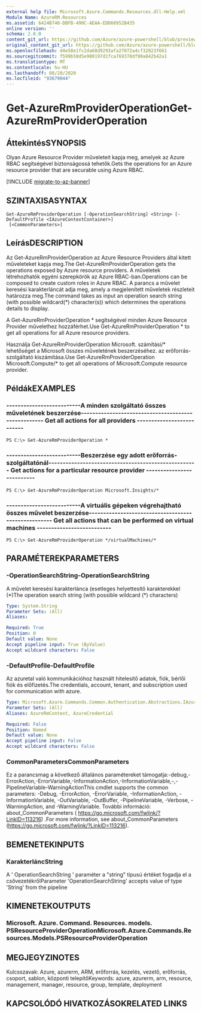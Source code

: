 ```yaml
---
external help file: Microsoft.Azure.Commands.Resources.dll-Help.xml
Module Name: AzureRM.Resources
ms.assetid: 6424B740-DBFB-490C-AEAA-EDD60952B435
online version: ''
schema: 2.0.0
content_git_url: https://github.com/Azure/azure-powershell/blob/preview/src/ResourceManager/Resources/Commands.Resources/help/Get-AzureRmProviderOperation.md
original_content_git_url: https://github.com/Azure/azure-powershell/blob/preview/src/ResourceManager/Resources/Commands.Resources/help/Get-AzureRmProviderOperation.md
ms.openlocfilehash: d4e58e1fc2da68d9293afa27072a4cf32023f661
ms.sourcegitcommit: f599b50d5e980197d1fca769378df90a842b42a1
ms.translationtype: MT
ms.contentlocale: hu-HU
ms.lasthandoff: 08/20/2020
ms.locfileid: "93679044"
---
```

# <span data-ttu-id="d20b6-101">Get-AzureRmProviderOperation</span><span class="sxs-lookup"><span data-stu-id="d20b6-101">Get-AzureRmProviderOperation</span></span>

## <span data-ttu-id="d20b6-102">Áttekintés</span><span class="sxs-lookup"><span data-stu-id="d20b6-102">SYNOPSIS</span></span>
<span data-ttu-id="d20b6-103">Olyan Azure Resource Provider műveleteit kapja meg, amelyek az Azure RBAC segítségével biztonságossá tehetők.</span><span class="sxs-lookup"><span data-stu-id="d20b6-103">Gets the operations for an Azure resource provider that are securable using Azure RBAC.</span></span>

[!INCLUDE [migrate-to-az-banner](../../includes/migrate-to-az-banner.md)]

## <span data-ttu-id="d20b6-104">SZINTAXISA</span><span class="sxs-lookup"><span data-stu-id="d20b6-104">SYNTAX</span></span>

```
Get-AzureRmProviderOperation [-OperationSearchString] <String> [-DefaultProfile <IAzureContextContainer>]
 [<CommonParameters>]
```

## <span data-ttu-id="d20b6-105">Leírás</span><span class="sxs-lookup"><span data-stu-id="d20b6-105">DESCRIPTION</span></span>
<span data-ttu-id="d20b6-106">Az Get-AzureRmProviderOperation az Azure Resource Providers által kitett műveleteket kapja meg.</span><span class="sxs-lookup"><span data-stu-id="d20b6-106">The Get-AzureRmProviderOperation gets the operations exposed by Azure resource providers.</span></span>
<span data-ttu-id="d20b6-107">A műveletek létrehozhatók egyéni szerepkörök az Azure RBAC-ban.</span><span class="sxs-lookup"><span data-stu-id="d20b6-107">Operations can be composed to create custom roles in Azure RBAC.</span></span>
<span data-ttu-id="d20b6-108">A parancs a művelet keresési karakterláncát adja meg, amely a megjelenített műveletek részleteit határozza meg.</span><span class="sxs-lookup"><span data-stu-id="d20b6-108">The command takes as input an operation search string (with possible wildcard(\*) character(s)) which determines the operations details to display.</span></span>

<span data-ttu-id="d20b6-109">A Get-AzureRmProviderOperation \* segítségével minden Azure Resource Provider művelethez hozzáférhet.</span><span class="sxs-lookup"><span data-stu-id="d20b6-109">Use Get-AzureRmProviderOperation \* to get all operations for all Azure resource providers.</span></span>

<span data-ttu-id="d20b6-110">Használja Get-AzureRmProviderOperation Microsoft. számítási/\* lehetőséget a Microsoft összes műveletének beszerzéséhez. az erőforrás-szolgáltató kiszámítása.</span><span class="sxs-lookup"><span data-stu-id="d20b6-110">Use Get-AzureRmProviderOperation Microsoft.Compute/\* to get all operations of Microsoft.Compute resource provider.</span></span>

## <span data-ttu-id="d20b6-111">Példák</span><span class="sxs-lookup"><span data-stu-id="d20b6-111">EXAMPLES</span></span>

### <span data-ttu-id="d20b6-112">--------------------------A minden szolgáltató összes műveletének beszerzése--------------------------</span><span class="sxs-lookup"><span data-stu-id="d20b6-112">--------------------------  Get all actions for all providers  --------------------------</span></span>
```
PS C:\> Get-AzureRmProviderOperation *
```

### <span data-ttu-id="d20b6-113">--------------------------Beszerzése egy adott erőforrás-szolgáltatónál--------------------------</span><span class="sxs-lookup"><span data-stu-id="d20b6-113">--------------------------  Get actions for a particular resource provider  --------------------------</span></span>
```
PS C:\> Get-AzureRmProviderOperation Microsoft.Insights/*
```

### <span data-ttu-id="d20b6-114">--------------------------A virtuális gépeken végrehajtható összes művelet beszerzése--------------------------</span><span class="sxs-lookup"><span data-stu-id="d20b6-114">--------------------------  Get all actions that can be performed on virtual machines  --------------------------</span></span>
```
PS C:\> Get-AzureRmProviderOperation */virtualMachines/*
```

## <span data-ttu-id="d20b6-115">PARAMÉTEREK</span><span class="sxs-lookup"><span data-stu-id="d20b6-115">PARAMETERS</span></span>

### <span data-ttu-id="d20b6-116">-OperationSearchString</span><span class="sxs-lookup"><span data-stu-id="d20b6-116">-OperationSearchString</span></span>
<span data-ttu-id="d20b6-117">A művelet keresési karakterlánca (esetleges helyettesítő karakterekkel (\*)</span><span class="sxs-lookup"><span data-stu-id="d20b6-117">The operation search string (with possible wildcard (\*) characters)</span></span>

```yaml
Type: System.String
Parameter Sets: (All)
Aliases: 

Required: True
Position: 0
Default value: None
Accept pipeline input: True (ByValue)
Accept wildcard characters: False
```

### <span data-ttu-id="d20b6-118">-DefaultProfile</span><span class="sxs-lookup"><span data-stu-id="d20b6-118">-DefaultProfile</span></span>
<span data-ttu-id="d20b6-119">Az azuretal való kommunikációhoz használt hitelesítő adatok, fiók, bérlői fiók és előfizetés.</span><span class="sxs-lookup"><span data-stu-id="d20b6-119">The credentials, account, tenant, and subscription used for communication with azure.</span></span>

```yaml
Type: Microsoft.Azure.Commands.Common.Authentication.Abstractions.IAzureContextContainer
Parameter Sets: (All)
Aliases: AzureRmContext, AzureCredential

Required: False
Position: Named
Default value: None
Accept pipeline input: False
Accept wildcard characters: False
```

### <span data-ttu-id="d20b6-120">CommonParameters</span><span class="sxs-lookup"><span data-stu-id="d20b6-120">CommonParameters</span></span>
<span data-ttu-id="d20b6-121">Ez a parancsmag a következő általános paramétereket támogatja:-debug,-ErrorAction,-ErrorVariable,-InformationAction,-InformationVariable,-,-PipelineVariable-WarningAction</span><span class="sxs-lookup"><span data-stu-id="d20b6-121">This cmdlet supports the common parameters: -Debug, -ErrorAction, -ErrorVariable, -InformationAction, -InformationVariable, -OutVariable, -OutBuffer, -PipelineVariable, -Verbose, -WarningAction, and -WarningVariable.</span></span> <span data-ttu-id="d20b6-122">További információ: about_CommonParameters ( https://go.microsoft.com/fwlink/?LinkID=113216) .</span><span class="sxs-lookup"><span data-stu-id="d20b6-122">For more information, see about_CommonParameters (https://go.microsoft.com/fwlink/?LinkID=113216).</span></span>

## <span data-ttu-id="d20b6-123">BEMENETEK</span><span class="sxs-lookup"><span data-stu-id="d20b6-123">INPUTS</span></span>

### <span data-ttu-id="d20b6-124">Karakterlánc</span><span class="sxs-lookup"><span data-stu-id="d20b6-124">String</span></span>
<span data-ttu-id="d20b6-125">A ' OperationSearchString ' paraméter a "string" típusú értéket fogadja el a csővezetékről</span><span class="sxs-lookup"><span data-stu-id="d20b6-125">Parameter 'OperationSearchString' accepts value of type 'String' from the pipeline</span></span>

## <span data-ttu-id="d20b6-126">KIMENETEK</span><span class="sxs-lookup"><span data-stu-id="d20b6-126">OUTPUTS</span></span>

### <span data-ttu-id="d20b6-127">Microsoft. Azure. Command. Resources. models. PSResourceProviderOperation</span><span class="sxs-lookup"><span data-stu-id="d20b6-127">Microsoft.Azure.Commands.Resources.Models.PSResourceProviderOperation</span></span>

## <span data-ttu-id="d20b6-128">MEGJEGYZI</span><span class="sxs-lookup"><span data-stu-id="d20b6-128">NOTES</span></span>
<span data-ttu-id="d20b6-129">Kulcsszavak: Azure, azurerm, ARM, erőforrás, kezelés, vezető, erőforrás, csoport, sablon, központi telepítő</span><span class="sxs-lookup"><span data-stu-id="d20b6-129">Keywords: azure, azurerm, arm, resource, management, manager, resource, group, template, deployment</span></span>

## <span data-ttu-id="d20b6-130">KAPCSOLÓDÓ HIVATKOZÁSOK</span><span class="sxs-lookup"><span data-stu-id="d20b6-130">RELATED LINKS</span></span>

